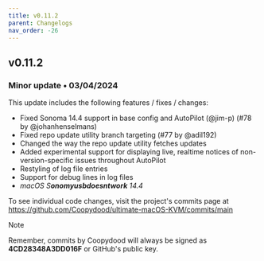 ```yaml
---
title: v0.11.2
parent: Changelogs
nav_order: -26
---
```


## v0.11.2

### Minor update • 03/04/2024

This update includes the following features / fixes / changes:

- Fixed Sonoma 14.4 support in base config and AutoPilot (@jim-p) (#78 by @johanhenselmans)
- Fixed repo update utility branch targeting (#77 by @adil192)
- Changed the way the repo update utility fetches updates
- Added experimental support for displaying live, realtime notices of non-version-specific issues throughout AutoPilot
- Restyling of log file entries
- Support for debug lines in log files
- *macOS S**onomyusbdoesntwork** 14.4*

To see individual code changes, visit the project's commits page at <https://github.com/Coopydood/ultimate-macOS-KVM/commits/main>

> [!NOTE]
> Remember, commits by Coopydood will always be signed as **4CD28348A3DD016F** or GitHub's public key.
